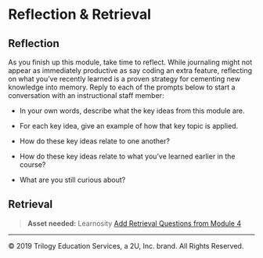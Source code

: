 # Reflection & Retrieval

## Reflection

As you finish up this module, take time to reflect. While journaling might not appear as immediately productive as say coding an extra feature, reflecting on what you’ve recently learned is a proven strategy for cementing new knowledge into memory. Reply to each of the prompts below to start a conversation with an instructional staff member:

* In your own words, describe what the key ideas from this module are.

* For each key idea, give an example of how that key topic is applied. 

* How do these key ideas relate to one another?

* How do these key ideas relate to what you’ve learned earlier in the course?

* What are you still curious about?


## Retrieval

> **Asset needed:** Learnosity [Add Retrieval Questions from Module 4](https://trilogyed.atlassian.net/jira/software/projects/FSFO/boards/197/backlog?selectedIssue=FSFO-300)

---
© 2019 Trilogy Education Services, a 2U, Inc. brand. All Rights Reserved.
